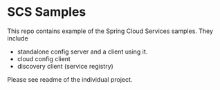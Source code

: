 # SCS Samples

This repo contains example of the Spring Cloud Services samples.
They include
  - standalone config server and a client using it.
  - cloud config client 
  - discovery client (service registry)


Please see readme of the individual project.
